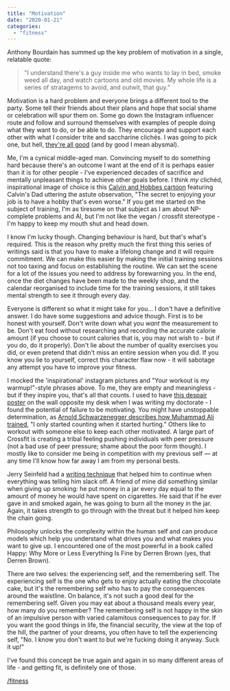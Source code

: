 ```yaml
---
title: "Motivation"
date: "2020-01-21"
categories: 
  - "fitness"
---
```


Anthony Bourdain has summed up the key problem of motivation in a single, relatable quote:

> "I understand there's a guy inside me who wants to lay in bed, smoke weed all day, and watch cartoons and old movies. My whole life is a series of stratagems to avoid, and outwit, that guy."

Motivation is a hard problem and everyone brings a different tool to the party. Some tell their friends about their plans and hope that social shame or celebration will spur them on. Some go down the Instagram influencer route and follow and surround themselves with examples of people doing what they want to do, or be able to do. They encourage and support each other with what I consider trite and saccharine clichés. I was going to pick one, but hell, [they're all good](https://duckduckgo.com/?q=instragram+fitness+cliches+motivation+quotes&iar=images) (and by good I mean abysmal).

  

Me, I'm a cynical middle-aged man. Convincing myself to do something hard because there's an outcome I want at the end of it is perhaps easier than it is for other people - I've experienced decades of sacrifice and mentally unpleasant things to achieve other goals before. I think _my_ clichéd, inspirational image of choice is this [Calvin and Hobbes cartoon](https://www.reddit.com/r/calvinandhobbes/comments/6qgr5o/calvins_dad_and_his_bike/) featuring Calvin's Dad uttering the astute observation, "The secret to enjoying your job is to have a hobby that's even worse." If you get me started on the subject of training, I'm as tiresome on that subject as I am about NP-complete problems and AI, but I'm not like the vegan / crossfit stereotype - I'm happy to keep my mouth shut and head down.

  

I know I'm lucky though. Changing behaviour is hard, but that's what's required. This is the reason why pretty much the first thing this series of writings said is that you have to make a lifelong change and it will require commitment. We can make this easier by making the initial training sessions not too taxing and focus on establishing the routine. We can set the scene for a lot of the issues you need to address by forewarning you. In the end, once the diet changes have been made to the weekly shop, and the calendar reorganised to include time for the training sessions, it still takes mental strength to see it through every day.

  

Everyone is different so what it might take for you... I don't have a definitive answer. I do have some suggestions and advice though. First is to be honest with yourself. Don't write down what you _want_ the measurement to be. Don't eat food without researching and recording the accurate calorie amount (if you choose to count calories that is, you may not wish to - but if you do, do it properly). Don't lie about the number of quality exercises you did, or even pretend that didn't miss an entire session when you did. If you know you lie to yourself, correct this character flaw now - it will sabotage any attempt you have to improve your fitness.

  

I mocked the 'inspirational' instagram pictures and "Your workout is my warmup!"-style phrases above. To me, they are empty and meaningless - but if they inspire you, that's all that counts. I used to have [this despair poster](https://despair.com/products/failure) on the wall opposite my desk when I was writing my doctorate - I found the potential of failure to be motivating. You might have unstoppable determination, as [Arnold Schwarzenegger describes how Muhammad Ali trained](https://www.youtube.com/watch?v=LOTzG5_3HKM), "I only started counting when it started hurting." Others like to workout with someone else to keep each other motivated. A large part of Crossfit is creating a tribal feeling pushing individuals with peer pressure (not a bad use of peer pressure; shame about the poor form though). I mostly like to consider me being in competition with my previous self ― at any time I'll know how far away I am from my personal bests.

  

Jerry Seinfeld had a [writing technique](https://lifehacker.com/jerry-seinfelds-productivity-secret-281626) that helped him to continue when everything was telling him slack off. A friend of mine did something similar when giving up smoking: he put money in a jar every day equal to the amount of money he would have spent on cigarettes. He said that if he ever gave in and smoked again, he was going to burn all the money in the jar. Again, it takes strength to go through with the threat but it helped him keep the chain going.

  

Philosophy unlocks the complexity within the human self and can produce models which help you understand what drives you and what makes you want to give up. I encountered one of the most powerful in a book called Happy: Why More or Less Everything Is Fine by Derren Brown (yes, that Derren Brown).

  

There are two selves: the experiencing self, and the remembering self. The experiencing self is the one who gets to enjoy actually eating the chocolate cake, but it's the remembering self who has to pay the consequences around the waistline. On balance, it's not such a good deal for the remembering self. Given you may eat about a thousand meals every year, how many do you remember? The remembering self is not happy in the skin of an impulsive person with varied calamitous consequences to pay for. If you want the good things in life, the financial security, the view at the top of the hill, the partner of your dreams, you often have to tell the experiencing self, "No. I know you don't want to but we're fucking doing it anyway. Suck it up!"

  

I've found this concept be true again and again in so many different areas of life - and getting fit, is definitely one of those.

  

[/fitness](https://lifebeyondfife.com/fitness/)
